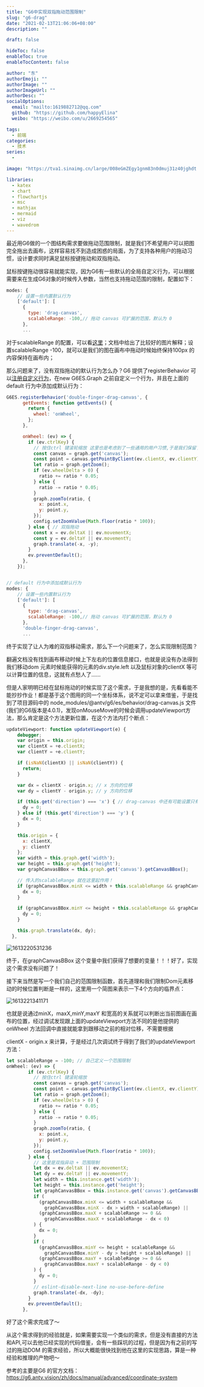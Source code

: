 ```yaml
---
title: "G6中实现双指拖动范围限制"
slug: "g6-drag"
date: "2021-02-13T21:06:06+08:00"
description: ""

draft: false

hideToc: false
enableToc: true
enableTocContent: false

author: "东"
authorEmoji: ""
authorImage: ""
authorImageUrl: ""
authorDesc: ""
socialOptions:
  email: "mailto:1619882712@qq.com"
  github: "https://github.com/happyElina"
  weibo: "https://weibo.com/u/2669254565"

tags:
  - 前端
categories:
  - 技术
series:
  -

image: "https://tva1.sinaimg.cn/large/008eGmZEgy1gnm83n0dmuj31z40jghdt.jpg"

libraries:
  - katex
  - chart
  - flowchartjs
  - msc
  - mathjax
  - mermaid
  - viz
  - wavedrom
---
```


最近用G6做的一个图结构需求要做拖动范围限制，就是我们不希望用户可以把图完全拖出去画布，这样容易找不到造成困惑的局面，为了支持各种用户的拖动习惯，设计要求同时满足鼠标按键拖动和双指拖动。

鼠标按键拖动很容易就能实现，因为G6有一些默认的全局自定义行为，可以根据需要来在生成G6对象的时候传入参数，当然也支持拖动范围的限制，配置如下：



```javascript
modes: {
    // 设置一些内置默认行为
    ['default']: [
      {
        type: 'drag-canvas',
        scalableRange: -100,// 拖动 canvas 可扩展的范围，默认为 0
      },
      ...
```

对于scalableRange 的配置，可以看[这里](https://g6.antv.vision/zh/docs/manual/middle/states/defaultBehavior/#drag-canvas)；文档中给出了比较好的图片解释；设置scalableRange  -100，就可以是我们的图在画布中拖动时候始终保持100px 的内容保持在画布内；

那么问题来了，没有双指拖动的默认行为怎么办？G6 提供了registerBehavior 可以[注册自定义行为](https://antv-g6.gitee.io/zh/examples/interaction/customBehavior#dragCanvasTwoFingers)，在new G6ES.Graph 之前自定义一个行为，并且在上面的default 行为中添加成默认行为：

```javascript
G6ES.registerBehavior('double-finger-drag-canvas', {
      getEvents: function getEvents() {
        return {
          wheel: 'onWheel',
        };
      },

      onWheel: (ev) => {
        if (ev.ctrlKey) {
          // 按住ctrl 键滚轮缩放 这里也是考虑到了一些通用的用户习惯,于是我们保留了demo 中的这个操作
          const canvas = graph.get('canvas');
          const point = canvas.getPointByClient(ev.clientX, ev.clientY);
          let ratio = graph.getZoom();
          if (ev.wheelDelta > 0) {
            ratio += ratio * 0.05;
          } else {
            ratio -= ratio * 0.05;
          }
          graph.zoomTo(ratio, {
            x: point.x,
            y: point.y,
          });
          config.setZoomValue(Math.floor(ratio * 100));
        } else { // 双指拖动
          const x = ev.deltaX || ev.movementX;
          const y = ev.deltaY || ev.movementY;
          graph.translate(-x, -y);
        }
        ev.preventDefault();
      },
    });


// default 行为中添加成默认行为
modes: {
    // 设置一些内置默认行为
    ['default']: [
      {
        type: 'drag-canvas',
        scalableRange: -100,// 拖动 canvas 可扩展的范围，默认为 0
      },
      'double-finger-drag-canvas',
      ...
```

终于实现了让人为难的双指移动需求，那么下一个问题来了，怎么实现限制范围？

翻遍文档没有找到画布移动时候上下左右的位置信息接口，也就是说没有办法得到我们移动dom 元素时候能获得的元素的div.style.left 以及鼠标对象的clientX 等可以计算位置的信息，这就有点愁人了......

但是人家明明已经在鼠标拖动的时候实现了这个需求，于是我想的是，先看看能不能抄抄作业！都是基于这个图用的同一个坐标体系，说不定可以拿来借鉴，于是找到了项目源码中的 node_modules/@antv/g6/es/behavior/drag-canvas.js 文件 (我们的G6版本是4.0.1)，发现onMouseMove的时候会调用updateViewport方法，那么肯定是这个方法更新位置，在这个方法内打个断点：

```javascript
updateViewport: function updateViewport(e) {
    debugger;
    var origin = this.origin;
    var clientX = +e.clientX;
    var clientY = +e.clientY;

    if (isNaN(clientX) || isNaN(clientY)) {
      return;
    }

    var dx = clientX - origin.x; // x 方向的位移
    var dy = clientY - origin.y; // y 方向的位移

    if (this.get('direction') === 'x') { // drag-canvas 中还有可能设置只有一个方向可以拖动
      dy = 0;
    } else if (this.get('direction') === 'y') {
      dx = 0;
    }

    this.origin = {
      x: clientX,
      y: clientY
    };
    var width = this.graph.get('width');
    var height = this.graph.get('height');
    var graphCanvasBBox = this.graph.get('canvas').getCanvasBBox();

    // 传入的scalableRange 就在这里起作用！
    if (graphCanvasBBox.minX <= width + this.scalableRange && graphCanvasBBox.minX + dx > width + this.scalableRange || graphCanvasBBox.maxX + this.scalableRange >= 0 && graphCanvasBBox.maxX + this.scalableRange + dx < 0) {
      dx = 0;
    }

    if (graphCanvasBBox.minY <= height + this.scalableRange && graphCanvasBBox.minY + dy > height + this.scalableRange || graphCanvasBBox.maxY + this.scalableRange >= 0 && graphCanvasBBox.maxY + this.scalableRange + dy < 0) {
      dy = 0;
    }

    this.graph.translate(dx, dy);
  },
```



![1613220531236](https://tva1.sinaimg.cn/large/008eGmZEly1gnm752b2bij30u00u0468.jpg)

终于，在graphCanvasBBox 这个变量中我们获得了想要的变量！！！好了，实现这个需求没有问题了！

接下来当然是写一个我们自己的范围限制函数，首先道理和我们限制Dom元素移动的时候位置判断是一样的，这里用一个简图来表示一下4个方向的临界点：

![1613221341171](https://tva1.sinaimg.cn/large/008eGmZEly1gnm7jvqmyij31140nc76p.jpg)

也就是说通过minX，maxX,minY,maxY 和宽高的关系就可以判断出当前图画在画布的位置，经过调试发现跟上面的updateViewport方法不同的是他提供的onWheel 方法回调中直接就能拿到跟移动之前的相对位移，不需要根据

clientX - origin.x 来计算，于是经过几次调试终于得到了我们的updateViewport 方法：

```javascript
let scalableRange = -100; // 自己定义一个范围限制
onWheel: (ev) => {
        if (ev.ctrlKey) {
          // 按住ctrl 键滚轮缩放
          const canvas = graph.get('canvas');
          const point = canvas.getPointByClient(ev.clientX, ev.clientY);
          let ratio = graph.getZoom();
          if (ev.wheelDelta > 0) {
            ratio += ratio * 0.05;
          } else {
            ratio -= ratio * 0.05;
          }
          graph.zoomTo(ratio, {
            x: point.x,
            y: point.y,
          });
          config.setZoomValue(Math.floor(ratio * 100));
        } else {
          // 这里是双指异动 + 范围限制
          let dx = ev.deltaX || ev.movementX;
          let dy = ev.deltaY || ev.movementY;
          let width = this.instance.get('width');
          let height = this.instance.get('height');
          let graphCanvasBBox = this.instance.get('canvas').getCanvasBBox();
          if (
            (graphCanvasBBox.minX <= width + scalableRange &&
              graphCanvasBBox.minX - dx > width + scalableRange) ||
            (graphCanvasBBox.maxX + scalableRange >= 0 &&
              graphCanvasBBox.maxX + scalableRange - dx < 0)
          ) {
            dx = 0;
          }
          if (
            (graphCanvasBBox.minY <= height + scalableRange &&
              graphCanvasBBox.minY - dy > height + scalableRange) ||
            (graphCanvasBBox.maxY + scalableRange >= 0 &&
              graphCanvasBBox.maxY + scalableRange - dy < 0)
          ) {
            dy = 0;
          }
          // eslint-disable-next-line no-use-before-define
          graph.translate(-dx, -dy);
        }
        ev.preventDefault();
      },
```

好了这个需求完成了～

从这个需求得到的经验就是，如果需要实现一个类似的需求，但是没有直接的方法和API,可以去他已经实现的代码借鉴，会有一些踩坑的过程，但是因为有之前的写过的拖动DOM 的需求经验，所以大概能很快找到他在这里的实现思路，算是一种经验和推理的产物吧～



参考的主要是G6 的官方文档：https://g6.antv.vision/zh/docs/manual/advanced/coordinate-system